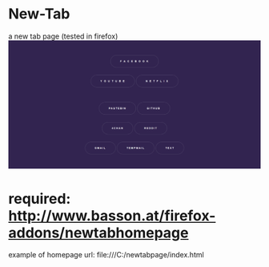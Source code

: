 # New-Tab
a new tab page (tested in firefox)
![gif](https://raw.githubusercontent.com/CabbaLens/New-Tab/master/image.gif)
# required: http://www.basson.at/firefox-addons/newtabhomepage
 example of homepage url: file:///C:/newtabpage/index.html

